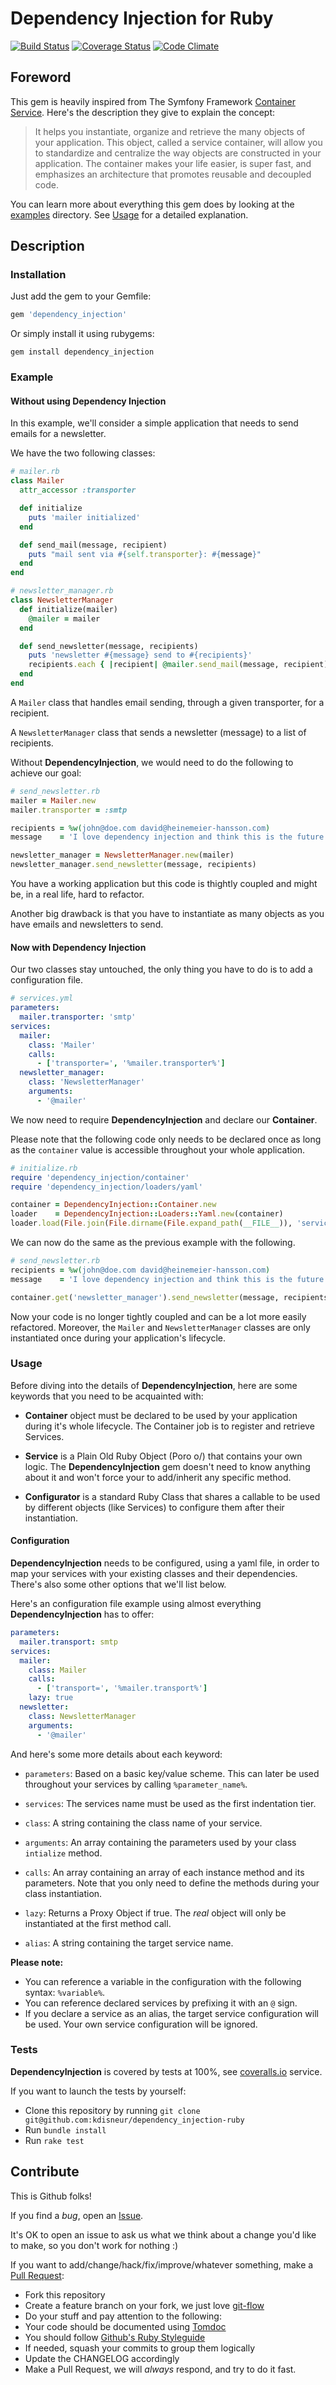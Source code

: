 # Dependency Injection for Ruby
[![Build Status](https://travis-ci.org/kdisneur/dependency_injection-ruby.png?branch=master)](https://travis-ci.org/kdisneur/dependency_injection-ruby) [![Coverage Status](https://coveralls.io/repos/kdisneur/dependency_injection-ruby/badge.png?branch=master)](https://coveralls.io/r/kdisneur/dependency_injection-ruby?branch=master) [![Code Climate](https://codeclimate.com/github/kdisneur/dependency_injection-ruby.png)](https://codeclimate.com/github/kdisneur/dependency_injection-ruby)

## Foreword

This gem is heavily inspired from The Symfony Framework [Container Service](http://symfony.com/doc/current/book/service_container.html). Here's the description they give to explain the concept:

> It helps you instantiate, organize and retrieve the many objects of your application. This object, called a service container, will allow you to standardize and centralize the way objects are constructed in your application. The container makes your life easier, is super fast, and emphasizes an architecture that promotes reusable and decoupled code.

You can learn more about everything this gem does by looking at the [examples](https://github.com/kdisneur/dependency_injection-ruby/tree/master/examples) directory. See [Usage](#usage) for a detailed explanation.

## Description

### Installation

Just add the gem to your Gemfile:

```ruby
gem 'dependency_injection'
```

Or simply install it using rubygems:

```shell
gem install dependency_injection
```

### Example

#### Without using Dependency Injection

In this example, we'll consider a simple application that needs to send emails for a newsletter.

We have the two following classes:

```ruby
# mailer.rb
class Mailer
  attr_accessor :transporter

  def initialize
    puts 'mailer initialized'
  end

  def send_mail(message, recipient)
    puts "mail sent via #{self.transporter}: #{message}"
  end
end
```

```ruby
# newsletter_manager.rb
class NewsletterManager
  def initialize(mailer)
    @mailer = mailer
  end

  def send_newsletter(message, recipients)
    puts 'newsletter #{message} send to #{recipients}'
    recipients.each { |recipient| @mailer.send_mail(message, recipient) }
  end
end
```

A `Mailer` class that handles email sending, through a given transporter, for a recipient.

A `NewsletterManager` class that sends a newsletter (message) to a list of recipients.

Without __DependencyInjection__, we would need to do the following to achieve our goal:

```ruby
# send_newsletter.rb
mailer = Mailer.new
mailer.transporter = :smtp

recipients = %w(john@doe.com david@heinemeier-hansson.com)
message    = 'I love dependency injection and think this is the future!'

newsletter_manager = NewsletterManager.new(mailer)
newsletter_manager.send_newsletter(message, recipients)
```

You have a working application but this code is thightly coupled and might be, in a real life, hard to refactor.

Another big drawback is that you have to instantiate as many objects as you have emails and newsletters to send.

#### Now with Dependency Injection

Our two classes stay untouched, the only thing you have to do is to add a configuration file.

```yaml
# services.yml 
parameters:
  mailer.transporter: 'smtp'
services:
  mailer:
    class: 'Mailer'
    calls:
      - ['transporter=', '%mailer.transporter%']
  newsletter_manager:
    class: 'NewsletterManager'
    arguments:
      - '@mailer'
```

We now need to require __DependencyInjection__ and declare our __Container__.

Please note that the following code only needs to be declared once as long as the `container` value is accessible throughout your whole application.

```ruby
# initialize.rb
require 'dependency_injection/container'
require 'dependency_injection/loaders/yaml'

container = DependencyInjection::Container.new
loader    = DependencyInjection::Loaders::Yaml.new(container)
loader.load(File.join(File.dirname(File.expand_path(__FILE__)), 'services.yml'))
```

We can now do the same as the previous example with the following.

```ruby
# send_newsletter.rb
recipients = %w(john@doe.com david@heinemeier-hansson.com)
message    = 'I love dependency injection and think this is the future!'

container.get('newsletter_manager').send_newsletter(message, recipients)
```

Now your code is no longer tightly coupled and can be a lot more easily refactored. Moreover, the `Mailer` and `NewsletterManager` classes are only instantiated once during your application's lifecycle.

### Usage

Before diving into the details of __DependencyInjection__, here are some keywords that you need to be acquainted with:

* __Container__ object must be declared to be used by your application during it's whole lifecycle. The Container job is to register and retrieve Services.

* __Service__ is a Plain Old Ruby Object (Poro o/) that contains your own logic. The __DependencyInjection__ gem doesn't need to know anything about it and won't force your to add/inherit any specific method.

* __Configurator__ is a standard Ruby Class that shares a callable to be used by different objects (like Services) to configure them after their instantiation.

#### Configuration

__DependencyInjection__ needs to be configured, using a yaml file, in order to map your services with your existing classes and their dependencies. There's also some other options that we'll list below.

Here's an configuration file example using almost everything __DependencyInjection__ has to offer:

```yaml
parameters:
  mailer.transport: smtp
services:
  mailer:
    class: Mailer
    calls:
      - ['transport=', '%mailer.transport%']
    lazy: true
  newsletter:
    class: NewsletterManager
    arguments:
      - '@mailer'
```

And here's some more details about each keyword:

* `parameters`: Based on a basic key/value scheme. This can later be used throughout your services by calling `%parameter_name%`.

* `services`: The services name must be used as the first indentation tier.

* `class`: A string containing the class name of your service.

* `arguments`: An array containing the parameters used by your class `intialize` method.

* `calls`: An array containing an array of each instance method and its parameters. Note that you only need to define the methods during your class instantiation.

* `lazy`: Returns a Proxy Object if true. The _real_ object will only be instantiated at the first method call.

* `alias`: A string containing the target service name.

__Please note:__
* You can reference a variable in the configuration with the following syntax: `%variable%`.
* You can reference declared services by prefixing it with an `@` sign.
* If you declare a service as an alias, the target service configuration will be used. Your own service configuration will be ignored.

### Tests

__DependencyInjection__ is covered by tests at 100%, see [coveralls.io](https://coveralls.io/r/kdisneur/dependency_injection-ruby) service.

If you want to launch the tests by yourself:
* Clone this repository by running `git clone git@github.com:kdisneur/dependency_injection-ruby`
* Run `bundle install`
* Run `rake test`

## Contribute

This is Github folks!

If you find a *bug*, open an [Issue](https://github.com/kdisneur/dependency_injection-ruby/issues).

It's OK to open an issue to ask us what we think about a change you'd like to make, so you don't work for nothing :)

If you want to add/change/hack/fix/improve/whatever something, make a [Pull Request](https://github.com/kdisneur/dependency_injection-ruby/pulls):

* Fork this repository
* Create a feature branch on your fork, we just love [git-flow](http://nvie.com/posts/a-successful-git-branching-model/)
* Do your stuff and pay attention to the following:
 * Your code should be documented using [Tomdoc](http://tomdoc.org)
 * You should follow [Github's Ruby Styleguide](https://github.com/styleguide/ruby)
 * If needed, squash your commits to group them logically
 * Update the CHANGELOG accordingly
* Make a Pull Request, we will *always* respond, and try to do it fast.
